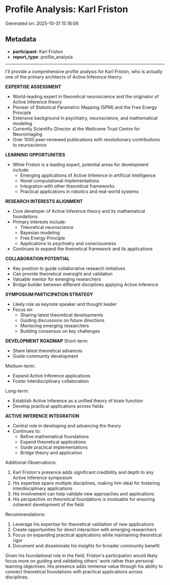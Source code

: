 # Profile Analysis: Karl Friston

Generated on: 2025-10-31 15:18:06

## Metadata

- **participant**: Karl Friston
- **report_type**: profile_analysis

---

I'll provide a comprehensive profile analysis for Karl Friston, who is actually one of the primary architects of Active Inference theory:

**EXPERTISE ASSESSMENT**
- World-leading expert in theoretical neuroscience and the originator of Active Inference theory
- Pioneer of Statistical Parametric Mapping (SPM) and the Free Energy Principle
- Extensive background in psychiatry, neuroscience, and mathematical modeling
- Currently Scientific Director at the Wellcome Trust Centre for Neuroimaging
- Over 1000 peer-reviewed publications with revolutionary contributions to neuroscience

**LEARNING OPPORTUNITIES**
- While Friston is a leading expert, potential areas for development include:
  - Emerging applications of Active Inference in artificial intelligence
  - Novel computational implementations 
  - Integration with other theoretical frameworks
  - Practical applications in robotics and real-world systems

**RESEARCH INTERESTS ALIGNMENT**
- Core developer of Active Inference theory and its mathematical foundations
- Primary interests include:
  - Theoretical neuroscience
  - Bayesian modeling
  - Free Energy Principle
  - Applications to psychiatry and consciousness
- Continues to expand the theoretical framework and its applications

**COLLABORATION POTENTIAL**
- Key position to guide collaborative research initiatives
- Can provide theoretical oversight and validation
- Valuable mentor for emerging researchers
- Bridge builder between different disciplines applying Active Inference

**SYMPOSIUM PARTICIPATION STRATEGY**
- Likely role as keynote speaker and thought leader
- Focus on:
  - Sharing latest theoretical developments
  - Guiding discussions on future directions
  - Mentoring emerging researchers
  - Building consensus on key challenges

**DEVELOPMENT ROADMAP**
Short-term:
- Share latest theoretical advances
- Guide community development

Medium-term:
- Expand Active Inference applications
- Foster interdisciplinary collaboration

Long-term:
- Establish Active Inference as a unified theory of brain function
- Develop practical applications across fields

**ACTIVE INFERENCE INTEGRATION**
- Central role in developing and advancing the theory
- Continues to:
  - Refine mathematical foundations
  - Expand theoretical applications
  - Guide practical implementations
  - Bridge theory and application

Additional Observations:
1. Karl Friston's presence adds significant credibility and depth to any Active Inference symposium
2. His expertise spans multiple disciplines, making him ideal for fostering interdisciplinary applications
3. His involvement can help validate new approaches and applications
4. His perspective on theoretical foundations is invaluable for ensuring coherent development of the field

Recommendations:
1. Leverage his expertise for theoretical validation of new applications
2. Create opportunities for direct interaction with emerging researchers
3. Focus on expanding practical applications while maintaining theoretical rigor
4. Document and disseminate his insights for broader community benefit

Given his foundational role in the field, Friston's participation would likely focus more on guiding and validating others' work rather than personal learning objectives. His presence adds immense value through his ability to connect theoretical foundations with practical applications across disciplines.